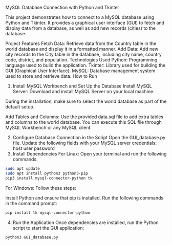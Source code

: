 MySQL Database Connection with Python and Tkinter

This project demonstrates how to connect to a MySQL database using Python and Tkinter. It provides a graphical user interface (GUI) to fetch and display data from a database, as well as add new records (cities) to the database.

Project Features
Fetch Data: Retrieve data from the Country table in the world database and display it in a formatted manner.
Add Data: Add new city records to the City table in the database, including city name, country code, district, and population.
Technologies Used
Python: Programming language used to build the application.
Tkinter: Library used for building the GUI (Graphical User Interface).
MySQL: Database management system used to store and retrieve data.
How to Run
1. Install MySQL Workbench and Set Up the Database
Install MySQL Server: Download and install MySQL Server on your local machine.

During the installation, make sure to select the world database as part of the default setup.

Add Tables and Columns: Use the provided data.sql file to add extra tables and columns to the world database. You can execute this SQL file through MySQL Workbench or any MySQL client.

2. Configure Database Connection in the Script
Open the GUI_database.py file.
Update the following fields with your MySQL server credentials:
host
user
password
3. Install Dependencies
For Linux: Open your terminal and run the following commands:

```bash
sudo apt update
sudo apt install python3 python3-pip
pip3 install mysql-connector-python tk
```
For Windows: Follow these steps:

Install Python and ensure that pip is installed.
Run the following commands in the command prompt:

```bash
pip install tk mysql-connector-python
```
4. Run the Application
Once dependencies are installed, run the Python script to start the GUI application:
```bash
python3 GUI_database.py
```

